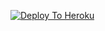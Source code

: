 [![Deploy To Heroku](https://www.herokucdn.com/deploy/button.svg)](https://heroku.com/deploy?template=https://github.com/hectorog6612/Acin)
